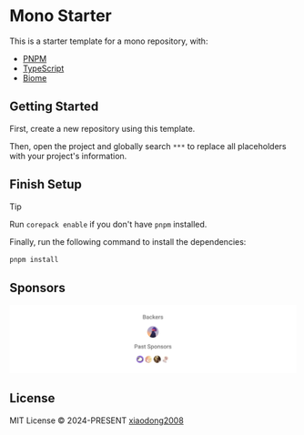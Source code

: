 # Mono Starter

This is a starter template for a mono repository, with:

- [PNPM](https://pnpm.io/)
- [TypeScript](https://www.typescriptlang.org/)
- [Biome](https://biomejs.dev/)

## Getting Started

First, create a new repository using this template.

Then, open the project and globally search `***` to replace all placeholders with your project's information.

## Finish Setup

> [!TIP]
> Run `corepack enable` if you don't have `pnpm` installed.

Finally, run the following command to install the dependencies:

```bash
pnpm install
```

## Sponsors

<div align="center">
  <img src="https://raw.githubusercontent.com/xiaodong2008/sponsors/main/sponsors.wide.svg" />
</div>

## License

MIT License © 2024-PRESENT [xiaodong2008](https://github.com/xiaodong2008)
